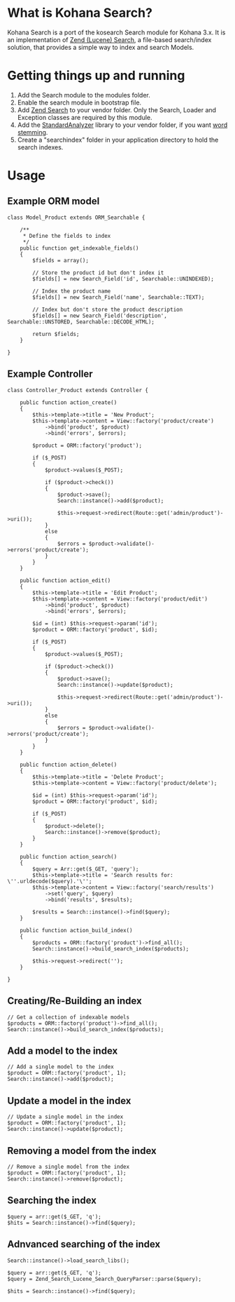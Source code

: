 # What is Kohana Search?

Kohana Search is a port of the kosearch Search module for Kohana 3.x. It is an implementation of [Zend (Lucene) Search](http://framework.zend.com/manual/en/zend.search.lucene.html), a file-based search/index solution, that provides a simple way to index and search Models.

# Getting things up and running

1. Add the Search module to the modules folder.
2. Enable the search module in bootstrap file.
3. Add [Zend Search](http://www.zend.com/community/downloads) to your vendor folder. Only the Search, Loader and Exception classes are required by this module. 
4. Add the [StandardAnalyzer](http://codefury.net/projects/StandardAnalyzer/ "StandardAnalyzer") library to your vendor folder, if you want [word stemming](http://en.wikipedia.org/wiki/Stemming "wikipedia article").
5. Create a "searchindex" folder in your application directory to hold the search indexes.

# Usage

## Example ORM model

	class Model_Product extends ORM_Searchable {
	
		/**
		 * Define the fields to index
		 */
		public function get_indexable_fields()
		{
			$fields = array();
			
			// Store the product id but don't index it
			$fields[] = new Search_Field('id', Searchable::UNINDEXED);
			
			// Index the product name
			$fields[] = new Search_Field('name', Searchable::TEXT);
			
			// Index but don't store the product description
			$fields[] = new Search_Field('description', Searchable::UNSTORED, Searchable::DECODE_HTML);
			
			return $fields;
		}
	
	}

## Example Controller

	class Controller_Product extends Controller {
	
		public function action_create()
		{
			$this->template->title = 'New Product';
			$this->template->content = View::factory('product/create')
				->bind('product', $product)
				->bind('errors', $errors);
			
			$product = ORM::factory('product');
			
			if ($_POST)
			{
				$product->values($_POST);
				
				if ($product->check())
				{
					$product->save();
					Search::instance()->add($product);
			
					$this->request->redirect(Route::get('admin/product')->uri());
				}
				else
				{
					$errors = $product->validate()->errors('product/create');
				}
			}
		}
	
		public function action_edit()
		{
			$this->template->title = 'Edit Product';
			$this->template->content = View::factory('product/edit')
				->bind('product', $product)
				->bind('errors', $errors);
			
			$id = (int) $this->request->param('id');
			$product = ORM::factory('product', $id);
			
			if ($_POST)
			{
				$product->values($_POST);
				
				if ($product->check())
				{
					$product->save();
					Search::instance()->update($product);
			
					$this->request->redirect(Route::get('admin/product')->uri());
				}
				else
				{
					$errors = $product->validate()->errors('product/create');
				}
			}
		}
	
		public function action_delete()
		{
			$this->template->title = 'Delete Product';
			$this->template->content = View::factory('product/delete');
			
			$id = (int) $this->request->param('id');
			$product = ORM::factory('product', $id);
			
			if ($_POST)
			{
				$product->delete();
				Search::instance()->remove($product);
			}
		}
	
		public function action_search()
		{
			$query = Arr::get($_GET, 'query');
			$this->template->title = 'Search results for: \''.urldecode($query).'\'';
			$this->template->content = View::factory('search/results')
				->set('query', $query)
				->bind('results', $results);

			$results = Search::instance()->find($query);
		}
	
		public function action_build_index()
		{
			$products = ORM::factory('product')->find_all();
			Search::instance()->build_search_index($products);
			
			$this->request->redirect('');
		}
	
	}

## Creating/Re-Building an index

	// Get a collection of indexable models
	$products = ORM::factory('product')->find_all();
	Search::instance()->build_search_index($products);

## Add a model to the index

	// Add a single model to the index
	$product = ORM::factory('product', 1);
	Search::instance()->add($product);

## Update a model in the index

	// Update a single model in the index
	$product = ORM::factory('product', 1);
	Search::instance()->update($product);

## Removing a model from the index

	// Remove a single model from the index
	$product = ORM::factory('product', 1);
	Search::instance()->remove($product);

## Searching the index

	$query = arr::get($_GET, 'q');
	$hits = Search::instance()->find($query);

## Adnvanced searching of the index

	Search::instance()->load_search_libs();
	
	$query = arr::get($_GET, 'q');
	$query = Zend_Search_Lucene_Search_QueryParser::parse($query);
					
	$hits = Search::instance()->find($query);
